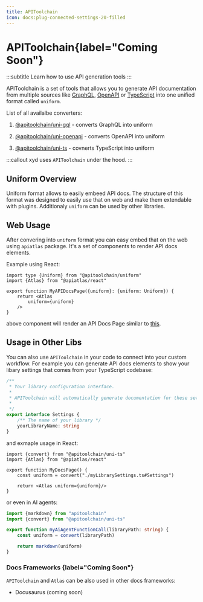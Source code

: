 ```yaml
---
title: APIToolchain
icon: docs:plug-connected-settings-20-filled
---
```


# APIToolchain{label="Coming Soon"}
:::subtitle
Learn how to use API generation tools
:::

APIToolchain is a set of tools that allows you to generate API documentation from multiple sources like [GraphQL](https://graphql.org/), [OpenAPI](https://www.openapis.org) or [TypeScript](https://www.typescriptlang.org/) into one unified format called `uniform`.

List of all availalbe converters:
1. [@apitoolchain/uni-gql](https://github.com/livesession/xyd) - converts GraphQL into uniform

2. [@apitoolchain/uni-openapi](https://github.com/livesession/xyd) - converts OpenAPI into uniform

3. [@apitoolchain/uni-ts](https://github.com/livesession/xyd) - covnerts TypeScript into uniform

:::callout
xyd uses `APIToolchain` under the hood.
:::

## Uniform Overview

Uniform format allows to easily embeed API docs. The structure of this format was designed to easily use that on web and make them extendable with plugins. Additionaly `uniform` can be used by other libraries.

## Web Usage 
After convering into `uniform` format you can easy embed that on the web using `apiatlas` package.
It's a set of components to render API docs elements.

Example using React:
```tsx
import type {Uniform} from "@apitoolchain/uniform"
import {Atlas} from "@apiatlas/react"

export function MyAPIDocsPage({uniform}: {uniform: Uniform}) {
    return <Atlas
        uniform={uniform}
    />
}
```
above component will render an API Docs Page similar to [this](#).

## Usage in Other Libs

You can also use `APIToolchain` in your code to connect into your custom workflow. 
For example you can generate API docs elements to show your libary settings that comes from your TypeScript codebase:
```ts myLibrarySettings.ts
/**
 * Your library configuration interface.
 * 
 * APIToolchain will automatically generate documentation for these settings.
 * 
 */
export interface Settings {
    /** The name of your library */
    yourLibraryName: string
}
```

and exmaple usage in React:
```tsx
import {convert} from "@apitoolchain/uni-ts"
import {Atlas} from "@apiatlas/react"

export function MyDocsPage() {
    const uniform = convert("./myLibrarySettings.ts#Settings")

    return <Atlas uniform={uniform}/>
}
```

or even in AI agents:
```ts
import {markdown} from "apitoolchain"
import {convert} from "@apitoolchain/uni-ts"

export function myAiAgentFunctionCall(libraryPath: string) {
    const uniform = convert(libraryPath)

    return markdown(uniform)
} 
```

### Docs Frameworks {label="Coming Soon"}
`APIToolchain` and `Atlas` can be also used in other docs frameworks:

* Docusaurus (coming soon)
